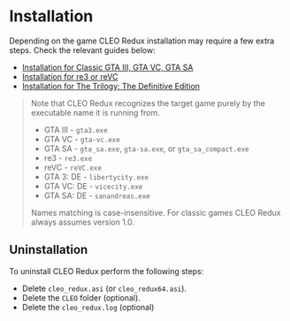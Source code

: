 # Installation

Depending on the game CLEO Redux installation may require a few extra steps. Check the relevant guides below:

- [Installation for Classic GTA III, GTA VC, GTA SA](./installation-classic-games.md)
- [Installation for re3 or reVC](./installation-re3-revc.md)
- [Installation for The Trilogy: The Definitive Edition](./installation-definitive-edition.md)

> Note that CLEO Redux recognizes the target game purely by the executable name it is running from. 
>
> * GTA III - `gta3.exe`
> * GTA VC - `gta-vc.exe`
> * GTA SA - `gta_sa.exe`, `gta-sa.exe`, or `gta_sa_compact.exe`
> * re3 - `re3.exe`
> * reVC - `reVC.exe`
> * GTA 3: DE - `libertycity.exe`
> * GTA VC: DE - `vicecity.exe`
> * GTA SA: DE - `sanandreas.exe`
>
> Names matching is case-insensitive. For classic games CLEO Redux always assumes version 1.0. 

## Uninstallation

To uninstall CLEO Redux perform the following steps:

- Delete `cleo_redux.asi` (or `cleo_redux64.asi`).
- Delete the `CLEO` folder (optional).
- Delete the `cleo_redux.log` (optional)
